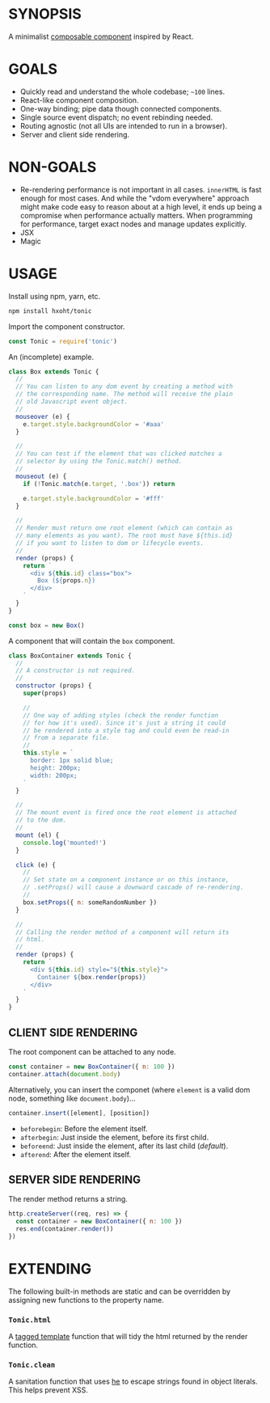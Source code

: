 # SYNOPSIS
A minimalist [composable component][A] inspired by React.

# GOALS
- Quickly read and understand the whole codebase; `~100` lines.
- React-like component composition.
- One-way binding; pipe data though connected components.
- Single source event dispatch; no event rebinding needed.
- Routing agnostic (not all UIs are intended to run in a browser).
- Server and client side rendering.

# NON-GOALS
- Re-rendering performance is not important in all cases. `innerHTML`
is fast enough for most cases. And while the "vdom everywhere" approach
might make code easy to reason about at a high level, it ends up being
a compromise when performance actually matters. When programming for
performance, target exact nodes and manage updates explicitly.
- JSX
- Magic

# USAGE
Install using npm, yarn, etc.

```bash
npm install hxoht/tonic
```

Import the component constructor.

```js
const Tonic = require('tonic')
```

An (incomplete) example.

```js
class Box extends Tonic {
  //
  // You can listen to any dom event by creating a method with
  // the corresponding name. The method will receive the plain
  // old Javascript event object.
  //
  mouseover (e) {
    e.target.style.backgroundColor = '#aaa'
  }

  // 
  // You can test if the element that was clicked matches a
  // selector by using the Tonic.match() method.
  //
  mouseout (e) {
    if (!Tonic.match(e.target, '.box')) return

    e.target.style.backgroundColor = '#fff'
  }

  //
  // Render must return one root element (which can contain as
  // many elements as you want). The root must have ${this.id}
  // if you want to listen to dom or lifecycle events.
  //
  render (props) {
    return `
      <div ${this.id} class="box">
        Box (${props.n})
      </div>
    `
  }
}

const box = new Box()
```

A component that will contain the `box` component.

```js
class BoxContainer extends Tonic {
  //
  // A constructor is not required.
  //
  constructor (props) {
    super(props)

    //
    // One way of adding styles (check the render function
    // for how it's used). Since it's just a string it could
    // be rendered into a style tag and could even be read-in
    // from a separate file.
    //
    this.style = `
      border: 1px solid blue;
      height: 200px;
      width: 200px;
    `
  }

  //
  // The mount event is fired once the root element is attached
  // to the dom.
  //
  mount (el) {
    console.log('mounted!')
  }

  click (e) {
    //
    // Set state on a component instance or on this instance,
    // .setProps() will cause a downward cascade of re-rendering.
    //
    box.setProps({ n: someRandomNumber })
  }

  //
  // Calling the render method of a component will return its
  // html.
  //
  render (props) {
    return `
      <div ${this.id} style="${this.style}">
        Container ${box.render(props)}
      </div>
    `
  }
}
```

## CLIENT SIDE RENDERING
The root component can be attached to any node.

```js
const container = new BoxContainer({ n: 100 })
container.attach(document.body)
```

Alternatively, you can insert the componet (where `element` is a valid dom
node, something like `document.body`)...

```js
container.insert([element], [position])
```

- `beforebegin`: Before the element itself.
- `afterbegin`: Just inside the element, before its first child.
- `beforeend`: Just inside the element, after its last child (*default*).
- `afterend`: After the element itself.

## SERVER SIDE RENDERING
The render method returns a string.

```js
http.createServer((req, res) => {
  const container = new BoxContainer({ n: 100 })
  res.end(container.render())
})
```

# EXTENDING
The following built-in methods are static and can be overridden
by assigning new functions to the property name.

### `Tonic.html`
A [tagged template][0] function that will tidy the html returned by
the render function.

### `Tonic.clean`
A sanitation function that uses [he][1] to escape strings found in
object literals. This helps prevent XSS.

[A]:https://hxoht.github.io/tonic/
[0]:https://developer.mozilla.org/en-US/docs/Web/JavaScript/Reference/Template_literals
[1]:https://github.com/mathiasbynens/he
